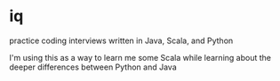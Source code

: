 iq
==

practice coding interviews
written in Java, Scala, and Python

I'm using this as a way to learn me some Scala while learning about the deeper differences between Python and Java
